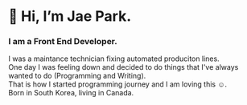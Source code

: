 # 👋 Hi, I’m Jae Park. 

### I am a Front End Developer.
I was a maintance technician fixing automated produciton lines.  
One day I was feeling down and decided to do things that I've always wanted to do (Programming and Writing).  
That is how I started programming journey and I am loving this :relaxed:.  
Born in South Korea, living in Canada.  


<!---
jaebungs/jaebungs is a ✨ special ✨ repository because its `README.md` (this file) appears on your GitHub profile.
You can click the Preview link to take a look at your changes.
--->
